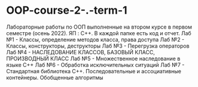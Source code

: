 # OOP-course-2-.-term-1
Лабораторные работы по ООП выполненные на втором курсе в первом семестре (осень 2022).
ЯП : C++.
В каждой папке есть код и отчет.
Лаб №1 - Классы, определение методов класса, права доступа
Лаб №2 - Классы, конструкторы, деструкторы
Лаб №3 - Перегрузка операторов
Лаб №4 - НАСЛЕДОВАНИЕ КЛАССОВ, БАЗОВЫЙ КЛАСС, ПРОИЗВОДНЫЙ КЛАСС
Лаб №5 - Множественное наследование в языке С++
Лаб №6 - Обработка исключительных ситуаций
Лаб №7 - Стандартная библиотека С++. Последовательные и ассоциативные контейнеры. Обобщенные алгоритмы
 
